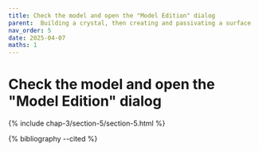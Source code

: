 ```yaml
---
title: Check the model and open the "Model Edition" dialog
parent:  Building a crystal, then creating and passivating a surface
nav_order: 5
date: 2025-04-07
maths: 1
---
```


# Check the model and open the "Model Edition" dialog

{% include chap-3/section-5/section-5.html %}

{% bibliography --cited %}
